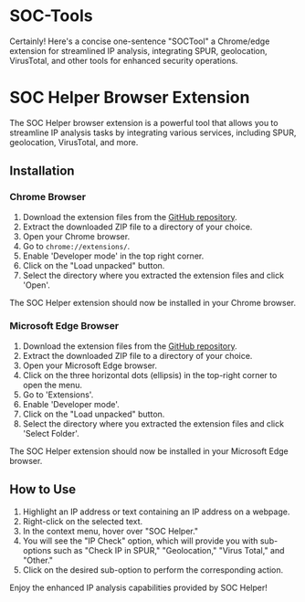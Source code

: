 # SOC-Tools
Certainly! Here's a concise one-sentence "SOCTool" a Chrome/edge extension for streamlined IP analysis, integrating SPUR, geolocation, VirusTotal, and other tools for enhanced security operations.
# SOC Helper Browser Extension

The SOC Helper browser extension is a powerful tool that allows you to streamline IP analysis tasks by integrating various services, including SPUR, geolocation, VirusTotal, and more.

## Installation

### Chrome Browser

1. Download the extension files from the [GitHub repository](#insert-your-github-repository-link).
2. Extract the downloaded ZIP file to a directory of your choice.
3. Open your Chrome browser.
4. Go to `chrome://extensions/`.
5. Enable 'Developer mode' in the top right corner.
6. Click on the "Load unpacked" button.
7. Select the directory where you extracted the extension files and click 'Open'.

The SOC Helper extension should now be installed in your Chrome browser.

### Microsoft Edge Browser

1. Download the extension files from the [GitHub repository](#insert-your-github-repository-link).
2. Extract the downloaded ZIP file to a directory of your choice.
3. Open your Microsoft Edge browser.
4. Click on the three horizontal dots (ellipsis) in the top-right corner to open the menu.
5. Go to 'Extensions'.
6. Enable 'Developer mode'.
7. Click on the "Load unpacked" button.
8. Select the directory where you extracted the extension files and click 'Select Folder'.

The SOC Helper extension should now be installed in your Microsoft Edge browser.

## How to Use

1. Highlight an IP address or text containing an IP address on a webpage.
2. Right-click on the selected text.
3. In the context menu, hover over "SOC Helper."
4. You will see the "IP Check" option, which will provide you with sub-options such as "Check IP in SPUR," "Geolocation," "Virus Total," and "Other."
5. Click on the desired sub-option to perform the corresponding action.

Enjoy the enhanced IP analysis capabilities provided by SOC Helper!


